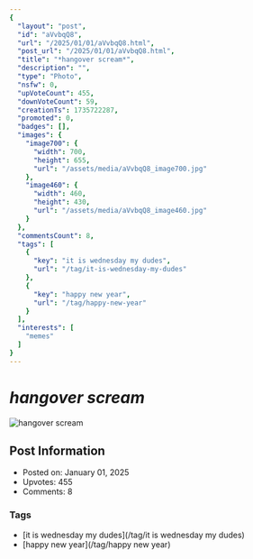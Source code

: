 ```yaml
---
{
  "layout": "post",
  "id": "aVvbqQ8",
  "url": "/2025/01/01/aVvbqQ8.html",
  "post_url": "/2025/01/01/aVvbqQ8.html",
  "title": "*hangover scream*",
  "description": "",
  "type": "Photo",
  "nsfw": 0,
  "upVoteCount": 455,
  "downVoteCount": 59,
  "creationTs": 1735722287,
  "promoted": 0,
  "badges": [],
  "images": {
    "image700": {
      "width": 700,
      "height": 655,
      "url": "/assets/media/aVvbqQ8_image700.jpg"
    },
    "image460": {
      "width": 460,
      "height": 430,
      "url": "/assets/media/aVvbqQ8_image460.jpg"
    }
  },
  "commentsCount": 8,
  "tags": [
    {
      "key": "it is wednesday my dudes",
      "url": "/tag/it-is-wednesday-my-dudes"
    },
    {
      "key": "happy new year",
      "url": "/tag/happy-new-year"
    }
  ],
  "interests": [
    "memes"
  ]
}
---
```


# *hangover scream*

![*hangover scream*](/assets/media/aVvbqQ8_image700.jpg)

## Post Information

- Posted on: January 01, 2025
- Upvotes: 455
- Comments: 8

### Tags

- [it is wednesday my dudes](/tag/it is wednesday my dudes)
- [happy new year](/tag/happy new year)
